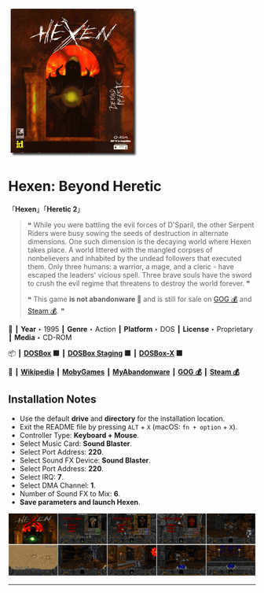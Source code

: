 ![](Thumbnail.png "application-thumbnail")

# Hexen: Beyond Heretic

「**Hexen**」「**Heretic 2**」

> ❝ While you were battling the evil forces of D'Sparil, the other Serpent Riders were busy sowing the seeds of destruction in alternate dimensions. One such dimension is the decaying world where Hexen takes place. A world littered with the mangled corpses of nonbelievers and inhabited by the undead followers that executed them. Only three humans: a warrior, a mage, and a cleric - have escaped the leaders' vicious spell. Three brave souls have the sword to crush the evil regime that threatens to destroy the world forever. ❞
>
> ❝ This game **is not abandonware 🚫** and is still for sale on [GOG 💰](https://www.gog.com/en/game/hexen_beyond_heretic) and [Steam 💰](https://store.steampowered.com/app/2360/Hexen_Beyond_Heretic/). ❞
>

📌 ┃ **Year** ‣ 1995 ┃ **Genre** ‣ Action ┃ **Platform** ‣ DOS ┃ **License** ‣ Proprietary ┃ **Media** ‣ CD-ROM 

📦 ┃ **[DOSBox](https://www.dosbox.com/) 🟩** ┃ **[DOSBox Staging](https://dosbox-staging.github.io/) 🟩** ┃ **[DOSBox-X](https://dosbox-x.com/) 🟩** 

📎 ┃ **[Wikipedia](https://en.wikipedia.org/wiki/Hexen:_Beyond_Heretic)** ┃ **[MobyGames](https://www.mobygames.com/game/1938/hexen-beyond-heretic/)** ┃ **[MyAbandonware](https://www.myabandonware.com/game/hexen-beyond-heretic-2bd)** ┃ **[GOG 💰](https://www.gog.com/en/game/hexen_beyond_heretic)** ┃ **[Steam 💰](https://store.steampowered.com/app/2360/Hexen_Beyond_Heretic/)** 

## Installation Notes
- Use the default **drive** and **directory** for the installation location.
- Exit the README file by pressing `ALT` + `X` (macOS: `fn + option` + `X`).
- Controller Type: **Keyboard + Mouse**.
- Select Music Card: **Sound Blaster**.
- Select Port Address: **220**.
- Select Sound FX Device: **Sound Blaster**.
- Select Port Address: **220**.
- Select IRQ: **7**.
- Select DMA Channel: **1**.
- Number of Sound FX to Mix: **6**.
- **Save parameters and launch Hexen**.

![](Montage.png "Hexen: Beyond Heretic")

---

